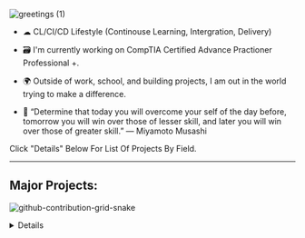 ![greetings (1)](https://user-images.githubusercontent.com/109401839/212478916-224c7588-ae9d-41bf-ad0f-228ab2e0d110.gif)

- ☁ CL/CI/CD Lifestyle (Continouse Learning, Intergration, Delivery)

- 🗃 I'm currently working on CompTIA Certified Advance Practioner Professional +.

- 🌍 Outside of work, school, and building projects, I am out in the world trying to make a difference.

- 📖 “Determine that today you will overcome your self of the day before, tomorrow you will win over those of lesser skill, and later you will win over those of greater skill.” ― Miyamoto Musashi



Click "Details" Below For List Of Projects By Field.

---

<h2> Major Projects:</h2>

![github-contribution-grid-snake](https://user-images.githubusercontent.com/109401839/212478926-900d4c1f-7cc6-4334-a601-523e4f7c5a62.svg)

<details close>

</summary>

---

<h2> ☁️ Cloud DevOps Projects:</h2>

- [Native Cloud Monitoring Application with Docker, Kubernetes, AWS](https://github.com/FarisDou/AWS-K8S-Docker-Flask-Cloud-App)
- [Deploy Infrastructure and Assets to Azure using Terraform](https://github.com/FarisDou/Deploy-Infrastructure-to-Azure-with-Terraform)

<details close>

<h2> 🔐Cybersecurity Projects:</h2>

<div>

</summary>

- [Summary of Cloud SOC Project](https://github.com/farisdou/Cloud-SOC-Project-Directory)
- [Cloud SOC Pre-requisites](https://github.com/farisdou/Cloud-SOC-PreReq)
- [Logging and Monitoring](https://github.com/farisdou/Logging-and-Monitoring)
- [Microsoft Sentinel SIEM](https://github.com/farisdou/Microsoft-Sentinel-SIEM-)
- [Secure Cloud Configuration](https://github.com/farisdou/Secure-Cloud-Configuration)

---

<details close>

<h2> 💻Data Projects:</h2>

<div>

</summary>
  
  - [Creating & Processing Data Pipeline](https://github.com/farisdou/Building-Pipelines)
  - [Data Science Collection](https://github.com/farisdouData-Science-Collection)
  - [SpaceX Falcon-9](https://github.com/farisdou/Space-X-Falcon-9)
  
---
<details close>

<h2>👨‍💻 SysAdmin Projects:</h2>

<div>

</summary>

- <b>osTicket (Help Desk Ticketing Systems)</b>
  - [osTicket: Prerequisites and Installation](https://github.com/farisdou/osticket_prereqs)
  - [osTicket: Post-Installation Configuration](https://github.com/farisdou/osTicket---Post-Install-Configuration)
  - [osTicket: Ticket Lifecycle Examples](https://github.com/farisdou/osTicket---Ticket-Lifecycle-Intake-Through-Resolution)

- <b>Microsoft Azure</b>
  - [Configuring On-premises Active Directory within Azure VMs](https://github.com/farisdou/configure-ad)
  - [Network Security Groups (NSGs) and Inspecting Network Protocols](https://github.com/farisdou/-azure-network-protocols)
  - [Network File Shares and Permissions](https://github.com/farisdou/Network-File-Shares-and-Permissions)
  - [Building Intuition for DNS](https://github.com/farisdou/Building-Intuition-for-DNS)

